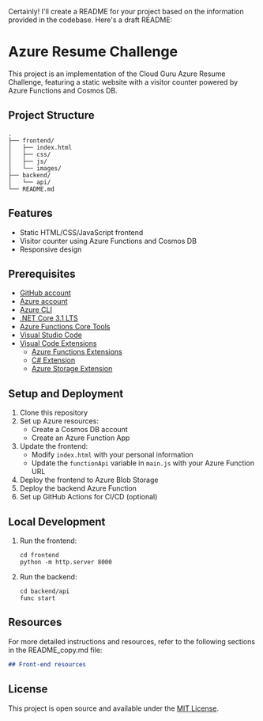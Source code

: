 Certainly! I'll create a README for your project based on the information provided in the codebase. Here's a draft README:

# Azure Resume Challenge

This project is an implementation of the Cloud Guru Azure Resume Challenge, featuring a static website with a visitor counter powered by Azure Functions and Cosmos DB.

## Project Structure

```
.
├── frontend/
│   ├── index.html
│   ├── css/
│   ├── js/
│   └── images/
├── backend/
│   └── api/
└── README.md
```

## Features

- Static HTML/CSS/JavaScript frontend
- Visitor counter using Azure Functions and Cosmos DB
- Responsive design

## Prerequisites

- [GitHub account](https://github.com/join)
- [Azure account](https://azure.microsoft.com/en-us/free)
- [Azure CLI](https://docs.microsoft.com/en-us/cli/azure/install-azure-cli)
- [.NET Core 3.1 LTS](https://dotnet.microsoft.com/download/dotnet/3.1)
- [Azure Functions Core Tools](https://docs.microsoft.com/en-us/azure/azure-functions/functions-run-local?tabs=macos%2Ccsharp%2Cbash#install-the-azure-functions-core-tools)
- [Visual Studio Code](https://code.visualstudio.com)
- [Visual Code Extensions](https://code.visualstudio.com/docs/introvideos/extend)
  - [Azure Functions Extensions](https://marketplace.visualstudio.com/items?itemName=ms-azuretools.vscode-azurefunctions)
  - [C# Extension](https://marketplace.visualstudio.com/items?itemName=ms-dotnettools.csharp)
  - [Azure Storage Extension](https://marketplace.visualstudio.com/items?itemName=ms-azuretools.vscode-azurestorage)

## Setup and Deployment

1. Clone this repository
2. Set up Azure resources:
   - Create a Cosmos DB account
   - Create an Azure Function App
3. Update the frontend:
   - Modify `index.html` with your personal information
   - Update the `functionApi` variable in `main.js` with your Azure Function URL
4. Deploy the frontend to Azure Blob Storage
5. Deploy the backend Azure Function
6. Set up GitHub Actions for CI/CD (optional)

## Local Development

1. Run the frontend:
   ```
   cd frontend
   python -m http.server 8000
   ```
2. Run the backend:
   ```
   cd backend/api
   func start
   ```

## Resources

For more detailed instructions and resources, refer to the following sections in the README_copy.md file:


```17:49:README_copy.md
## Front-end resources
```


## License

This project is open source and available under the [MIT License](LICENSE).